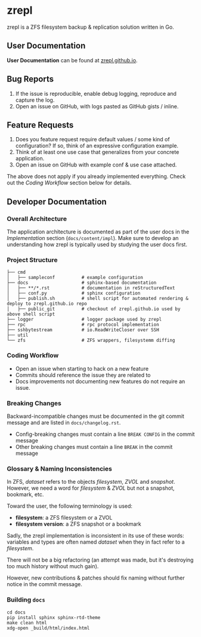 # zrepl
zrepl is a ZFS filesystem backup & replication solution written in Go.

## User Documentation

**User Documentation** can be found at [zrepl.github.io](https://zrepl.github.io).

## Bug Reports

1. If the issue is reproducible, enable debug logging, reproduce and capture the log.
2. Open an issue on GitHub, with logs pasted as GitHub gists / inline.

## Feature Requests

1. Does you feature request require default values / some kind of configuration?
   If so, think of an expressive configuration example.
2. Think of at least one use case that generalizes from your concrete application.
3. Open an issue on GitHub with example conf & use case attached.

The above does not apply if you already implemented everything.
Check out the *Coding Workflow* section below for details.

## Developer Documentation

### Overall Architecture

The application architecture is documented as part of the user docs in the *Implementation* section (`docs/content/impl`).
Make sure to develop an understanding how zrepl is typically used by studying the user docs first.

### Project Structure

```
├── cmd
│   ├── sampleconf          # example configuration
├── docs                    # sphinx-based documentation
│   ├── **/*.rst            # documentation in reStructuredText
│   ├── conf.py             # sphinx configuration
│   ├── publish.sh          # shell script for automated rendering & deploy to zrepl.github.io repo
│   ├── public_git          # checkout of zrepl.github.io used by above shell script
├── logger                  # logger package used by zrepl
├── rpc                     # rpc protocol implementation
├── sshbytestream           # io.ReadWriteCloser over SSH
├── util
└── zfs                     # ZFS wrappers, filesystemm diffing
```

### Coding Workflow

* Open an issue when starting to hack on a new feature
* Commits should reference the issue they are related to
* Docs improvements not documenting new features do not require an issue.

### Breaking Changes

Backward-incompatible changes must be documented in the git commit message and are listed in `docs/changelog.rst`.

* Config-breaking changes must contain a line `BREAK CONFIG` in the commit message
* Other breaking changes must contain a line `BREAK` in the commit message

### Glossary & Naming Inconsistencies

In ZFS, *dataset* refers to the objects *filesystem*, *ZVOL* and *snapshot*. <br />
However, we need a word for *filesystem* & *ZVOL* but not a snapshot, bookmark, etc.

Toward the user, the following terminology is used:

* **filesystem**: a ZFS filesystem or a ZVOL
* **filesystem version**: a ZFS snapshot or a bookmark

Sadly, the zrepl implementation is inconsistent in its use of these words:
variables and types are often named *dataset* when they in fact refer to a *filesystem*.

There will not be a big refactoring (an attempt was made, but it's destroying too much history without much gain).

However, new contributions & patches should fix naming without further notice in the commit message.

### Building `docs`

```
cd docs
pip install sphinx sphinx-rtd-theme
make clean html
xdg-open _build/html/index.html
```
